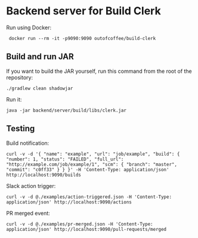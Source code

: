 Backend server for Build Clerk
==============================

Run using Docker:

	 docker run --rm -it -p9090:9090 outofcoffee/build-clerk

## Build and run JAR

If you want to build the JAR yourself, run this command from the root of the repository:

	./gradlew clean shadowjar

Run it:

	java -jar backend/server/build/libs/clerk.jar

## Testing

Build notification:

    curl -v -d '{ "name": "example", "url": "job/example", "build": { "number": 1, "status": "FAILED", "full_url": "http://example.com/job/example/1", "scm": { "branch": "master", "commit": "c0ff33" } } }' -H 'Content-Type: application/json' http://localhost:9090/builds

Slack action trigger:

    curl -v -d @./examples/action-triggered.json -H 'Content-Type: application/json' http://localhost:9090/actions

PR merged event:

    curl -v -d @./examples/pr-merged.json -H 'Content-Type: application/json' http://localhost:9090/pull-requests/merged
